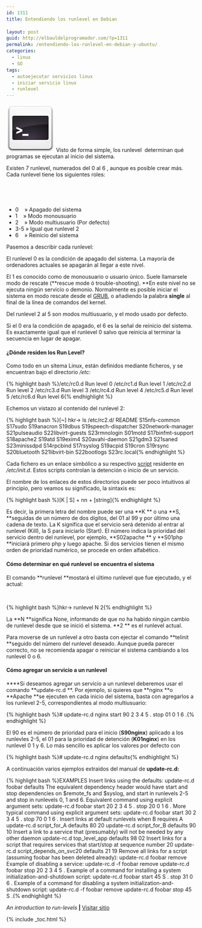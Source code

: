 ```yaml
---
id: 1311
title: Entendiendo los runlevel en Debian

layout: post
guid: http://elbauldelprogramador.com/?p=1311
permalink: /entendiendo-los-runlevel-en-debian-y-ubuntu/
categories:
  - linux
  - SO
tags:
  - autoejecutar servicios linux
  - iniciar servicio linux
  - runlevel
---
```

<img class="alignleft size-full wp-image-836" alt="sh" src="/images/2012/07/sh1.png" width="128" height="128" />  
Visto de forma simple, los runlevel  determinan qué programas se ejecutan al inicio del sistema.

Existen 7 runlevel, numerados del 0 al 6 , aunque es posible crear más. Cada runlevel tiene los siguientes roles:

&nbsp;

&nbsp;

  * 0    » Apagado del sistema
  * 1    » Modo monousuario
  * 2    » Modo multiusuario (Por defecto)
  * 3-5 » Igual que runlevel 2
  * 6    » Reinicio del sistema

Pasemos a describir cada runlevel:  
  
<!--more-->

  
El runlevel 0 es la condición de apagado del sistema. La mayoría de ordenadores actuales se apagarán al llegar a este nivel.

El 1 es conocido como de monousuario o usuario único. Suele llamarsele modo de rescate (**rescue mode ó trouble-shooting). **En este nivel no se ejecuta ningún servicio o demonio. Normalmente es posible iniciar el sistema en modo rescate desde el [GRUB][1], o añadiendo la palabra **single** al final de la línea de comandos del kernel.

Del runlevel 2 al 5 son modos multiusuario, y el modo usado por defecto.

Si el 0 era la condición de apagado, el 6 es la señal de reinicio del sistema. Es exactamente igual que el runlevel 0 salvo que reinicia al terminar la secuencia en lugar de apagar.

#### ¿Dónde residen los Run Level?

Como todo en un sitema Linux, están definidos mediante ficheros, y se encuentran bajo el directorio */etc:*

{% highlight bash %}/etc/rc0.d      Run level 0
/etc/rc1.d       Run level 1
/etc/rc2.d       Run level 2
/etc/rc3.d       Run level 3
/etc/rc4.d       Run level 4
/etc/rc5.d       Run level 5
/etc/rc6.d       Run level 6{% endhighlight %}

Echemos un vistazo al contenido del runlevel 2:

{% highlight bash %}[~]
hkr-&gt; ls /etc/rc2.d/
README      S15nfs-common      S17sudo     S19anacron  S19dbus   S19speech-dispatcher  S20network-manager  S21pulseaudio  S22libvirt-guests  S23rmnologin
S01motd     S17binfmt-support  S18apache2  S19atd      S19exim4  S20avahi-daemon       S21gdm3             S21saned       S23minissdpd
S14rpcbind  S17rsyslog         S19acpid    S19cron     S19rsync  S20bluetooth          S21libvirt-bin      S22bootlogs    S23rc.local{% endhighlight %}

Cada fichero es un enlace simbólico a su respectivo [script][2] residente en */etc/init.d*. Estos scripts controlan la detención o inicio de un servicio.

El nombre de los enlaces de estos directorios puede ser poco intuitivos al principio, pero veamos su significado, la sintaxis es:

{% highlight bash %}[K | S] + nn + [string]{% endhighlight %}

Es decir, la primera letra del nombre puede ser una **K ** o una **S, **seguidas de un número de dos dígitos, del 01 al 99 y por último una cadena de texto. La K significa que el servicio será detenido al entrar al runlevel (Kill), la S para iniciarlo (Start). El número indica la prioridad del servicio dentro del runlevel, por ejemplo, **S02apache ** y **S01php **iniciará primero php y luego apache. Si dos servicios tienen el mismo orden de prioridad numérico, se procede en orden alfabético.

#### Cómo determinar en qué runlevel se encuentra el sistema

El comando **runlevel **mostará el último runlevel que fue ejecutado, y el actual:

&nbsp;

{% highlight bash %}hkr-&gt; runlevel 
N 2{% endhighlight %}

La **N **significa None, informando de que no ha habido ningún cambio de runlevel desde que se inició el sistema. **2 ** es el runlevel actual.

Para moverse de un runlevel a otro basta con ejectar el comando **telinit **seguido del número del runlevel deseado. Aunque pueda parecer correcto, no se recomienda apagar o reiniciar el sistema cambiando a los runlevel 0 o 6.

#### Cómo agregar un servicio a un runlevel

****Si deseamos agregar un servicio a un runlevel deberemos usar el comando **update-rc.d **. Por ejemplo, si quieres que **nginx **o **Apache **se ejecuten en cada inicio del sistema, basta con agregarlos a los runlevel 2-5, correspondientes al modo multiusuario:

{% highlight bash %}# update-rc.d nginx start 90 2 3 4 5 . stop 01 0 1 6 .{% endhighlight %}

El 90 es el número de prioridad para el inicio (**S90nginx**) aplicado a los runlevles 2-5, el 01 para la prioridad de detención (**K01nginx**) en los runlevel 0 1 y 6. Lo más sencillo es aplicar los valores por defecto con

{% highlight bash %}# update-rc.d nginx defaults{% endhighlight %}

A continuación varios ejemplos extraidos del manual de **update-rc.d:**

{% highlight bash %}EXAMPLES
       Insert links using the defaults:
          update-rc.d foobar defaults
       The equivalent dependency header would have start and stop
       dependencies on $remote_fs and $syslog, and start in
       runlevels 2-5 and stop in runlevels 0, 1 and 6.
       Equivalent command using explicit argument sets:
          update-rc.d foobar start 20 2 3 4 5 . stop 20 0 1 6 .
       More typical command using explicit argument sets:
          update-rc.d foobar start 30 2 3 4 5 . stop 70 0 1 6 .
       Insert links at default runlevels when B requires A
          update-rc.d script_for_A defaults 80 20
          update-rc.d script_for_B defaults 90 10
       Insert a link to a service that (presumably) will not be needed by any other daemon
          update-rc.d top_level_app defaults 98 02
       Insert links for a script that requires services that start/stop at sequence number 20
          update-rc.d script_depends_on_svc20 defaults 21 19
       Remove all links for a script (assuming foobar has been deleted already):
          update-rc.d foobar remove
       Example of disabling a service:
          update-rc.d -f foobar remove
          update-rc.d foobar stop 20 2 3 4 5 .
       Example of a command for installing a system initialization-and-shutdown script:
          update-rc.d foobar start 45 S . stop 31 0 6 .
       Example of a command for disabling a system initialization-and-shutdown script:
          update-rc.d -f foobar remove
          update-rc.d foobar stop 45 S .{% endhighlight %}

*An introduction to run-levels* **|** <a href="http://www.debian-administration.org/articles/212" target="_blank">Visitar sitio</a> 



 [1]: http://elbauldelprogramador.com/noticias/grub-customizer-20-personaliza-tu-grub2/ "Grub Customizer 2.0, personaliza tu GRUB2"
 [2]: http://elbauldelprogramador.com/category/script/

{% include _toc.html %}
